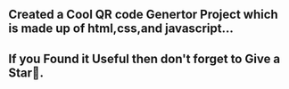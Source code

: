 Created a Cool QR code Genertor Project which is made up of html,css,and javascript... 
-------------------------------------------------------
If you Found it Useful then don't forget to Give a Star🌟.
-------------------------------------------------------
